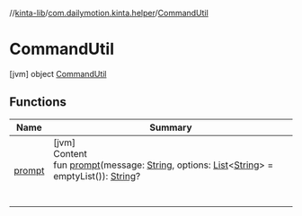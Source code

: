 //[kinta-lib](../../../index.md)/[com.dailymotion.kinta.helper](../index.md)/[CommandUtil](index.md)



# CommandUtil  
 [jvm] object [CommandUtil](index.md)   


## Functions  
  
|  Name |  Summary | 
|---|---|
| <a name="com.dailymotion.kinta.helper/CommandUtil/prompt/#kotlin.String#kotlin.collections.List[kotlin.String]/PointingToDeclaration/"></a>[prompt](prompt.md)| <a name="com.dailymotion.kinta.helper/CommandUtil/prompt/#kotlin.String#kotlin.collections.List[kotlin.String]/PointingToDeclaration/"></a>[jvm]  <br>Content  <br>fun [prompt](prompt.md)(message: [String](https://kotlinlang.org/api/latest/jvm/stdlib/kotlin/-string/index.html), options: [List](https://kotlinlang.org/api/latest/jvm/stdlib/kotlin.collections/-list/index.html)<[String](https://kotlinlang.org/api/latest/jvm/stdlib/kotlin/-string/index.html)> = emptyList()): [String](https://kotlinlang.org/api/latest/jvm/stdlib/kotlin/-string/index.html)?  <br><br><br>|

